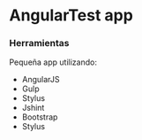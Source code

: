 # AngularTest app

### Herramientas
Pequeña app utilizando:

* AngularJS
* Gulp
* Stylus
* Jshint
* Bootstrap
* Stylus



